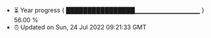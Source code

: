 - ⏳ Year progress { ████████████████▁▁▁▁▁▁▁▁▁▁▁▁▁▁ } 56.00 %
- ⏰ Updated on Sun, 24 Jul 2022 09:21:33 GMT


